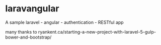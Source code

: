 # laravangular
A sample laravel - angular - authentication - RESTful app

many thanks to ryankent.ca/starting-a-new-project-with-laravel-5-gulp-bower-and-bootstrap/ 
